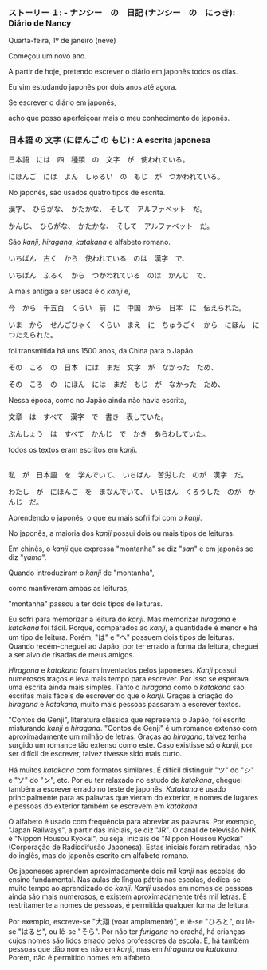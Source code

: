 ### ストーリー １: - ナンシー　の　日記 (ナンシー　の　にっき):  Diário de Nancy



Quarta-feira, 1º de janeiro (neve)

Começou um novo ano.

A partir de hoje, pretendo escrever o diário em japonês todos os dias.

Eu vim estudando japonês por dois anos até agora.

Se escrever o diário em japonês,

acho que posso aperfeiçoar mais o meu conhecimento de japonês.





### 日本語 の 文字 (にほんご の もじ) : A escrita japonesa

日本語　には　四　種類　の　文字　が　使われている。

にほんご　には　よん　しゅるい　の　もじ　が　つかわれている。

No japonês, são usados quatro tipos de escrita.
<br>

漢字、　ひらがな、　かたかな、　そして　アルファベット　だ。

かんじ、　ひらがな、　かたかな、　そして　アルファベット　だ。

São *kanji*, *hiragana*, *katakana* e alfabeto romano.
<br>

いちばん　古く　から　使われている　のは　漢字　で、

いちばん　ふるく　から　つかわれている　のは　かんじ　で、

A mais antiga a ser usada é o *kanji* e,
<br>

今　から　千五百　くらい　前　に　中国　から　日本　に　伝えられた。

いま　から　せんごひゃく　くらい　まえ　に　ちゅうごく　から　にほん　に　つたえられた。

foi transmitida há uns 1500 anos, da China para o Japão.
<br>

その　ころ　の　日本　には　まだ　文字　が　なかった　ため、

その　ころ　の　にほん　には　まだ　もじ　が　なかった　ため、

Nessa época, como no Japão ainda não havia escrita,
<br>

文章　は　すべて　漢字　で　書き　表していた。

ぶんしょう　は　すべて　かんじ　で　かき　あらわしていた。

todos os textos eram escritos em *kanji*.
<br><br>

私　が　日本語　を　学んでいて、　いちばん　苦労した　のが　漢字　だ。

わたし　が　にほんご　を　まなんでいて、　いちばん　くろうした　のが　かんじ　だ。

Aprendendo o japonês, o que eu mais sofri foi com o *kanji*.
<br>


No japonês, a maioria dos *kanji* possui dois ou mais tipos de leituras.

Em chinês, o *kanji* que expressa "montanha" se diz "*san*" e em japonês se diz "*yama*".

Quando introduziram o *kanji* de "montanha",

como mantiveram ambas as leituras,

"montanha" passou a ter dois tipos de leituras.


Eu sofri para memorizar a leitura do *kanji*.
Mas memorizar *hiragana* e *katakana* foi fácil.
Porque, comparados ao *kanji*, a quantidade é menor e há um tipo de leitura.
Porém, "は" e "へ"  possuem dois tipos de leituras.
Quando recém-cheguei ao Japão, por ter errado a forma da leitura,
cheguei a ser alvo de risadas de meus amigos.

*Hiragana* e *katakana* foram inventados pelos japoneses.
*Kanji* possui numerosos traços e leva mais tempo para escrever.
Por isso se esperava uma escrita ainda mais simples.
Tanto o *hiragana* como o *katakana* são escritas mais fáceis de escrever do que o *kanji*.
Graças à criação do *hiragana* e *katakana*,
muito mais pessoas passaram a escrever textos.

"Contos de Genji", literatura clássica que representa o Japão,
foi escrito misturando *kanji* e *hiragana*.
"Contos de Genji" é um romance extenso com aproximadamente um milhão de letras.
Graças ao *hiragana*, talvez tenha surgido um romance tão extenso como este.
Caso existisse só o *kanji*, por ser difícil de escrever,
talvez tivesse sido mais curto.

Há muitos *katakana* com formatos similares.
É difícil distinguir "ツ" do "シ" e "ソ" do "ン", etc.
Por eu ter relaxado no estudo de *katakana*,
cheguei também a escrever errado no teste de japonês.
*Katakana* é usado principalmente para as palavras que vieram do exterior,
e nomes de lugares e pessoas do exterior também se escrevem em *katakana*.

O alfabeto é usado com frequência para abreviar as palavras.
Por exemplo, "Japan Railways", a partir das iniciais, se diz "JR".
O canal de televisão NHK é "Nippon Housou Kyokai",
ou seja, iniciais de "Nippon Housou Kyokai" (Corporação de Radiodifusão Japonesa).
Estas iniciais foram retiradas, não do inglês, mas do japonês escrito em alfabeto romano.

Os japoneses aprendem aproximadamente dois mil *kanji* nas escolas do 
ensino fundamental.
Nas aulas de língua pátria nas escolas, dedica-se muito tempo
ao aprendizado do *kanji*.
*Kanji* usados em nomes de pessoas ainda são mais numerosos, e existem
aproximadamente três mil letras.
E restritamente a nomes de pessoas,
é permitida qualquer forma de leitura.

Por exemplo, escreve-se "大翔 (voar amplamente)", e lê-se "ひろと",
ou lê-se "はると", ou lê-se "そら".
Por não ter *furigana* no crachá,
há crianças cujos nomes são lidos errado pelos professores da escola.
E, há também pessoas que dão nomes não em *kanji*, mas em *hiragana* ou *katakana*.
Porém, não é permitido nomes em alfabeto.